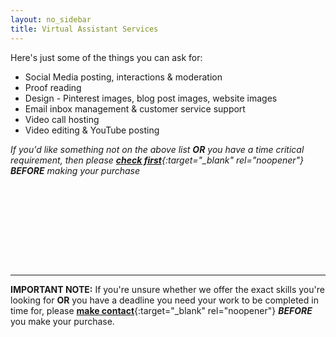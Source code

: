 ```yaml
---
layout: no_sidebar
title: Virtual Assistant Services
---
```


Here's just some of the things you can ask for:
<ul>
<li>Social Media posting, interactions & moderation</li>
<li>Proof reading</li>
<li>Design - Pinterest images, blog post images, website images</li>
<li>Email inbox management & customer service support</li>
<li>Video call hosting</li>
<li>Video editing & YouTube posting</li>
</ul>

*If you'd like something not on the above list **OR** you have a time critical requirement, then please [**check first**](mailto:support@inspiringlifedesign.com){:target="_blank" rel="noopener"} **BEFORE** making your purchase*
<center>
<div id='product-component-1571752901416'></div>
<script type="text/javascript">
/*<![CDATA[*/
(function () {
  var scriptURL = 'https://sdks.shopifycdn.com/buy-button/latest/buy-button-storefront.min.js';
  if (window.ShopifyBuy) {
    if (window.ShopifyBuy.UI) {
      ShopifyBuyInit();
    } else {
      loadScript();
    }
  } else {
    loadScript();
  }
  function loadScript() {
    var script = document.createElement('script');
    script.async = true;
    script.src = scriptURL;
    (document.getElementsByTagName('head')[0] || document.getElementsByTagName('body')[0]).appendChild(script);
    script.onload = ShopifyBuyInit;
  }
  function ShopifyBuyInit() {
    var client = ShopifyBuy.buildClient({
      domain: 'inspiring-life-design.myshopify.com',
      storefrontAccessToken: '0c7a6770d09cb5dee05ec8b9b17a96b0',
    });
    ShopifyBuy.UI.onReady(client).then(function (ui) {
      ui.createComponent('product', {
        id: '4298627547233',
        node: document.getElementById('product-component-1571752901416'),
        moneyFormat: '%C2%A3%7B%7Bamount%7D%7D',
        options: {
  "product": {
    "styles": {
      "product": {
        "@media (min-width: 601px)": {
          "max-width": "calc(25% - 20px)",
          "margin-left": "20px",
          "margin-bottom": "50px"
        }
      },
      "button": {
        "font-weight": "bold",
        "color": "#6a3d5d",
        ":hover": {
          "color": "#6a3d5d",
          "background-color": "#ca8875"
        },
        "background-color": "#e09782",
        ":focus": {
          "background-color": "#ca8875"
        },
        "border-radius": "10px",
        "padding-left": "27px",
        "padding-right": "27px"
      }
    },
    "text": {
      "button": "Add to cart"
    }
  },
  "productSet": {
    "styles": {
      "products": {
        "@media (min-width: 601px)": {
          "margin-left": "-20px"
        }
      }
    }
  },
  "modalProduct": {
    "contents": {
      "img": false,
      "imgWithCarousel": true,
      "button": false,
      "buttonWithQuantity": true
    },
    "styles": {
      "product": {
        "@media (min-width: 601px)": {
          "max-width": "100%",
          "margin-left": "0px",
          "margin-bottom": "0px"
        }
      },
      "button": {
        "font-weight": "bold",
        "color": "#6a3d5d",
        ":hover": {
          "color": "#6a3d5d",
          "background-color": "#ca8875"
        },
        "background-color": "#e09782",
        ":focus": {
          "background-color": "#ca8875"
        },
        "border-radius": "10px",
        "padding-left": "27px",
        "padding-right": "27px"
      }
    },
    "text": {
      "button": "Add to cart"
    }
  },
  "cart": {
    "styles": {
      "button": {
        "font-weight": "bold",
        "color": "#6a3d5d",
        ":hover": {
          "color": "#6a3d5d",
          "background-color": "#ca8875"
        },
        "background-color": "#e09782",
        ":focus": {
          "background-color": "#ca8875"
        },
        "border-radius": "10px"
      }
    },
    "text": {
      "total": "Subtotal",
      "button": "Checkout"
    }
  },
  "toggle": {
    "styles": {
      "toggle": {
        "font-weight": "bold",
        "background-color": "#e09782",
        ":hover": {
          "background-color": "#ca8875"
        },
        ":focus": {
          "background-color": "#ca8875"
        }
      },
      "count": {
        "color": "#6a3d5d",
        ":hover": {
          "color": "#6a3d5d"
        }
      },
      "iconPath": {
        "fill": "#6a3d5d"
      }
    }
  }
},
      });
    });
  }
})();
/*]]>*/
</script>

<br><br>

<div id='product-component-1571754282435'></div>
<script type="text/javascript">
/*<![CDATA[*/
(function () {
  var scriptURL = 'https://sdks.shopifycdn.com/buy-button/latest/buy-button-storefront.min.js';
  if (window.ShopifyBuy) {
    if (window.ShopifyBuy.UI) {
      ShopifyBuyInit();
    } else {
      loadScript();
    }
  } else {
    loadScript();
  }
  function loadScript() {
    var script = document.createElement('script');
    script.async = true;
    script.src = scriptURL;
    (document.getElementsByTagName('head')[0] || document.getElementsByTagName('body')[0]).appendChild(script);
    script.onload = ShopifyBuyInit;
  }
  function ShopifyBuyInit() {
    var client = ShopifyBuy.buildClient({
      domain: 'inspiring-life-design.myshopify.com',
      storefrontAccessToken: '0c7a6770d09cb5dee05ec8b9b17a96b0',
    });
    ShopifyBuy.UI.onReady(client).then(function (ui) {
      ui.createComponent('product', {
        id: '4299127259233',
        node: document.getElementById('product-component-1571754282435'),
        moneyFormat: '%C2%A3%7B%7Bamount%7D%7D',
        options: {
  "product": {
    "styles": {
      "product": {
        "@media (min-width: 601px)": {
          "max-width": "calc(25% - 20px)",
          "margin-left": "20px",
          "margin-bottom": "50px"
        }
      },
      "button": {
        "font-weight": "bold",
        "color": "#6a3d5d",
        ":hover": {
          "color": "#6a3d5d",
          "background-color": "#ca8875"
        },
        "background-color": "#e09782",
        ":focus": {
          "background-color": "#ca8875"
        },
        "border-radius": "10px",
        "padding-left": "27px",
        "padding-right": "27px"
      }
    },
    "text": {
      "button": "Add to cart"
    }
  },
  "productSet": {
    "styles": {
      "products": {
        "@media (min-width: 601px)": {
          "margin-left": "-20px"
        }
      }
    }
  },
  "modalProduct": {
    "contents": {
      "img": false,
      "imgWithCarousel": true,
      "button": false,
      "buttonWithQuantity": true
    },
    "styles": {
      "product": {
        "@media (min-width: 601px)": {
          "max-width": "100%",
          "margin-left": "0px",
          "margin-bottom": "0px"
        }
      },
      "button": {
        "font-weight": "bold",
        "color": "#6a3d5d",
        ":hover": {
          "color": "#6a3d5d",
          "background-color": "#ca8875"
        },
        "background-color": "#e09782",
        ":focus": {
          "background-color": "#ca8875"
        },
        "border-radius": "10px",
        "padding-left": "27px",
        "padding-right": "27px"
      }
    },
    "text": {
      "button": "Add to cart"
    }
  },
  "cart": {
    "styles": {
      "button": {
        "font-weight": "bold",
        "color": "#6a3d5d",
        ":hover": {
          "color": "#6a3d5d",
          "background-color": "#ca8875"
        },
        "background-color": "#e09782",
        ":focus": {
          "background-color": "#ca8875"
        },
        "border-radius": "10px"
      }
    },
    "text": {
      "total": "Subtotal",
      "button": "Checkout"
    }
  },
  "toggle": {
    "styles": {
      "toggle": {
        "font-weight": "bold",
        "background-color": "#e09782",
        ":hover": {
          "background-color": "#ca8875"
        },
        ":focus": {
          "background-color": "#ca8875"
        }
      },
      "count": {
        "color": "#6a3d5d",
        ":hover": {
          "color": "#6a3d5d"
        }
      },
      "iconPath": {
        "fill": "#6a3d5d"
      }
    }
  }
},
      });
    });
  }
})();
/*]]>*/
</script>

<br><br>

<div id='product-component-1571755267100'></div>
<script type="text/javascript">
/*<![CDATA[*/
(function () {
  var scriptURL = 'https://sdks.shopifycdn.com/buy-button/latest/buy-button-storefront.min.js';
  if (window.ShopifyBuy) {
    if (window.ShopifyBuy.UI) {
      ShopifyBuyInit();
    } else {
      loadScript();
    }
  } else {
    loadScript();
  }
  function loadScript() {
    var script = document.createElement('script');
    script.async = true;
    script.src = scriptURL;
    (document.getElementsByTagName('head')[0] || document.getElementsByTagName('body')[0]).appendChild(script);
    script.onload = ShopifyBuyInit;
  }
  function ShopifyBuyInit() {
    var client = ShopifyBuy.buildClient({
      domain: 'inspiring-life-design.myshopify.com',
      storefrontAccessToken: '0c7a6770d09cb5dee05ec8b9b17a96b0',
    });
    ShopifyBuy.UI.onReady(client).then(function (ui) {
      ui.createComponent('product', {
        id: '4299167236193',
        node: document.getElementById('product-component-1571755267100'),
        moneyFormat: '%C2%A3%7B%7Bamount%7D%7D',
        options: {
  "product": {
    "styles": {
      "product": {
        "@media (min-width: 601px)": {
          "max-width": "calc(25% - 20px)",
          "margin-left": "20px",
          "margin-bottom": "50px"
        }
      },
      "button": {
        "font-weight": "bold",
        "color": "#6a3d5d",
        ":hover": {
          "color": "#6a3d5d",
          "background-color": "#ca8875"
        },
        "background-color": "#e09782",
        ":focus": {
          "background-color": "#ca8875"
        },
        "border-radius": "10px",
        "padding-left": "27px",
        "padding-right": "27px"
      }
    },
    "text": {
      "button": "Add to cart"
    }
  },
  "productSet": {
    "styles": {
      "products": {
        "@media (min-width: 601px)": {
          "margin-left": "-20px"
        }
      }
    }
  },
  "modalProduct": {
    "contents": {
      "img": false,
      "imgWithCarousel": true,
      "button": false,
      "buttonWithQuantity": true
    },
    "styles": {
      "product": {
        "@media (min-width: 601px)": {
          "max-width": "100%",
          "margin-left": "0px",
          "margin-bottom": "0px"
        }
      },
      "button": {
        "font-weight": "bold",
        "color": "#6a3d5d",
        ":hover": {
          "color": "#6a3d5d",
          "background-color": "#ca8875"
        },
        "background-color": "#e09782",
        ":focus": {
          "background-color": "#ca8875"
        },
        "border-radius": "10px",
        "padding-left": "27px",
        "padding-right": "27px"
      }
    },
    "text": {
      "button": "Add to cart"
    }
  },
  "cart": {
    "styles": {
      "button": {
        "font-weight": "bold",
        "color": "#6a3d5d",
        ":hover": {
          "color": "#6a3d5d",
          "background-color": "#ca8875"
        },
        "background-color": "#e09782",
        ":focus": {
          "background-color": "#ca8875"
        },
        "border-radius": "10px"
      }
    },
    "text": {
      "total": "Subtotal",
      "button": "Checkout"
    }
  },
  "toggle": {
    "styles": {
      "toggle": {
        "font-weight": "bold",
        "background-color": "#e09782",
        ":hover": {
          "background-color": "#ca8875"
        },
        ":focus": {
          "background-color": "#ca8875"
        }
      },
      "count": {
        "color": "#6a3d5d",
        ":hover": {
          "color": "#6a3d5d"
        }
      },
      "iconPath": {
        "fill": "#6a3d5d"
      }
    }
  }
},
      });
    });
  }
})();
/*]]>*/
</script>

<br><br>
<div id='product-component-1571821234567'></div>
<script type="text/javascript">
/*<![CDATA[*/
(function () {
  var scriptURL = 'https://sdks.shopifycdn.com/buy-button/latest/buy-button-storefront.min.js';
  if (window.ShopifyBuy) {
    if (window.ShopifyBuy.UI) {
      ShopifyBuyInit();
    } else {
      loadScript();
    }
  } else {
    loadScript();
  }
  function loadScript() {
    var script = document.createElement('script');
    script.async = true;
    script.src = scriptURL;
    (document.getElementsByTagName('head')[0] || document.getElementsByTagName('body')[0]).appendChild(script);
    script.onload = ShopifyBuyInit;
  }
  function ShopifyBuyInit() {
    var client = ShopifyBuy.buildClient({
      domain: 'inspiring-life-design.myshopify.com',
      storefrontAccessToken: '0c7a6770d09cb5dee05ec8b9b17a96b0',
    });
    ShopifyBuy.UI.onReady(client).then(function (ui) {
      ui.createComponent('product', {
        id: '4301889798241',
        node: document.getElementById('product-component-1571821234567'),
        moneyFormat: '%C2%A3%7B%7Bamount%7D%7D',
        options: {
  "product": {
    "styles": {
      "product": {
        "@media (min-width: 601px)": {
          "max-width": "calc(25% - 20px)",
          "margin-left": "20px",
          "margin-bottom": "50px"
        }
      },
      "button": {
        "font-weight": "bold",
        "color": "#6a3d5d",
        ":hover": {
          "color": "#6a3d5d",
          "background-color": "#ca8875"
        },
        "background-color": "#e09782",
        ":focus": {
          "background-color": "#ca8875"
        },
        "border-radius": "10px",
        "padding-left": "27px",
        "padding-right": "27px"
      }
    },
    "text": {
      "button": "Add to cart"
    }
  },
  "productSet": {
    "styles": {
      "products": {
        "@media (min-width: 601px)": {
          "margin-left": "-20px"
        }
      }
    }
  },
  "modalProduct": {
    "contents": {
      "img": false,
      "imgWithCarousel": true,
      "button": false,
      "buttonWithQuantity": true
    },
    "styles": {
      "product": {
        "@media (min-width: 601px)": {
          "max-width": "100%",
          "margin-left": "0px",
          "margin-bottom": "0px"
        }
      },
      "button": {
        "font-weight": "bold",
        "color": "#6a3d5d",
        ":hover": {
          "color": "#6a3d5d",
          "background-color": "#ca8875"
        },
        "background-color": "#e09782",
        ":focus": {
          "background-color": "#ca8875"
        },
        "border-radius": "10px",
        "padding-left": "27px",
        "padding-right": "27px"
      }
    },
    "text": {
      "button": "Add to cart"
    }
  },
  "cart": {
    "styles": {
      "button": {
        "font-weight": "bold",
        "color": "#6a3d5d",
        ":hover": {
          "color": "#6a3d5d",
          "background-color": "#ca8875"
        },
        "background-color": "#e09782",
        ":focus": {
          "background-color": "#ca8875"
        },
        "border-radius": "10px"
      }
    },
    "text": {
      "total": "Subtotal",
      "button": "Checkout"
    }
  },
  "toggle": {
    "styles": {
      "toggle": {
        "font-weight": "bold",
        "background-color": "#e09782",
        ":hover": {
          "background-color": "#ca8875"
        },
        ":focus": {
          "background-color": "#ca8875"
        }
      },
      "count": {
        "color": "#6a3d5d",
        ":hover": {
          "color": "#6a3d5d"
        }
      },
      "iconPath": {
        "fill": "#6a3d5d"
      }
    }
  }
},
      });
    });
  }
})();
/*]]>*/
</script>

</center>

***

**IMPORTANT NOTE:** If you're unsure whether we offer the exact skills you're looking for **OR** you have a deadline you need your work to be completed in time for, please [**make contact**](mailto:support@inspiringlifedesign.com){:target="_blank" rel="noopener"} <i><b>BEFORE</b></i> you make your purchase.

